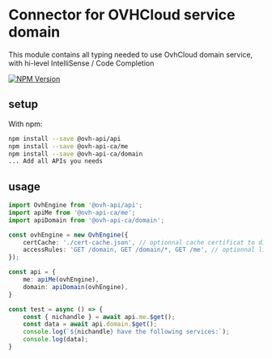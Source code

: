 # Connector for OVHCloud service domain

This module contains all typing needed to use OvhCloud domain service, with hi-level IntelliSense / Code Completion

[![NPM Version](https://img.shields.io/npm/v/@ovh-api-ca/domain.svg?style=flat)](https://www.npmjs.org/package/@ovh-api-ca/domain)

## setup

With npm:
````bash
npm install --save @ovh-api/api
npm install --save @ovh-api-ca/me
npm install --save @ovh-api-ca/domain
... Add all APIs you needs
````

## usage

````typescript
import OvhEngine from '@ovh-api/api';
import apiMe from '@ovh-api-ca/me';
import apiDomain from '@ovh-api-ca/domain';

const ovhEngine = new OvhEngine({ 
    certCache: './cert-cache.json', // optionnal cache certificat to disk
    accessRules: 'GET /domain, GET /domain/*, GET /me', // optionnal limit the requested privileges.
});

const api = {
    me: apiMe(ovhEngine),
    domain: apiDomain(ovhEngine),
}

const test = async () => {
    const { nichandle } = await api.me.$get();
    const data = await api.domain.$get();
    console.log(`${nichandle} have the following services:`);
    console.log(data);
}

````
